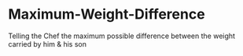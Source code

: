 # Maximum-Weight-Difference
Telling the Chef the maximum possible difference between the weight carried by him &amp; his son
